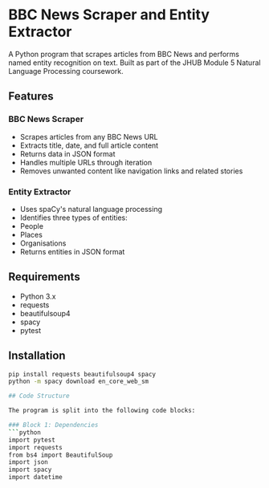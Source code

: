 # BBC News Scraper and Entity Extractor

A Python program that scrapes articles from BBC News and performs named entity recognition on text. Built as part of the JHUB Module 5 Natural Language Processing coursework.

## Features

### BBC News Scraper
- Scrapes articles from any BBC News URL
- Extracts title, date, and full article content 
- Returns data in JSON format
- Handles multiple URLs through iteration
- Removes unwanted content like navigation links and related stories

### Entity Extractor  
- Uses spaCy's natural language processing
- Identifies three types of entities:
 - People
 - Places 
 - Organisations
- Returns entities in JSON format

## Requirements
- Python 3.x
- requests
- beautifulsoup4 
- spacy
- pytest

## Installation
```bash
pip install requests beautifulsoup4 spacy
python -m spacy download en_core_web_sm

## Code Structure

The program is split into the following code blocks:

### Block 1: Dependencies
```python
import pytest
import requests 
from bs4 import BeautifulSoup
import json
import spacy
import datetime
